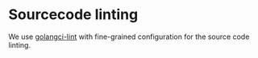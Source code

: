 # Sourcecode linting

We use [golangci-lint](https://golangci-lint.run) with fine-grained configuration for the source code linting.
